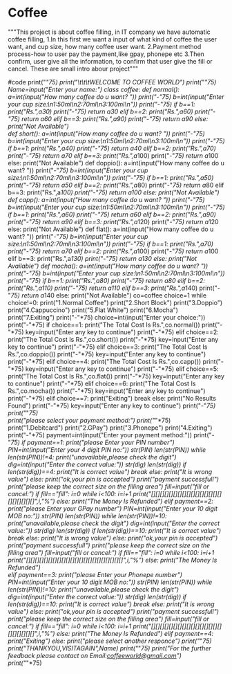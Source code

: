 # Coffee
"""This project is about coffee filling, in IT company we have automatic coffee filling, 
      1.In this first we want a input of what kind of coffee the user want, and cup size, how many coffee user want. 
      2.Payment method process-how to user pay the payment,like gpay, phonepe etc
      3.Then confirm, user give all the information, to confirm that user give the fill or cancel.
 These are small intro abour project"""
 
 #code
print("*"*75)
print("\t\t\tWELCOME TO COFFEE WORLD")
print("*"*75)
Name=input("Enter your name:")
class coffee:
    def normal():
        a=int(input("How many coffee do u want? "))
        print("-"*75)
        b=int(input("Enter your cup size:\n1:50ml\n2:70ml\n3:100ml\n"))
        print("-"*75) 
        if b==1:
            print("Rs.",a*30)
            print("-"*75)
            return a*30
        elif b==2:
            print("Rs.",a*60)
            print("-"*75)
            return a*60
        elif b==3:
            print("Rs.",a*90)
            print("-"*75)
            return a*90
        else:
            print("Not Available")     
    def short():
        a=int(input("How many coffee do u want? "))
        print("-"*75)
        b=int(input("Enter your cup size:\n1:50ml\n2:70ml\n3:100ml\n"))
        print("-"*75)
        if b==1:
            print("Rs.",a*40)
            print("-"*75)
            return a*40
        elif b==2:
            print("Rs.",a*70)
            print("-"*75)
            return a*70
        elif b==3:
            print("Rs.",a*100)
            print("-"*75)
            return a*100
        else:
            print("Not Available")
    def doppio():
        a=int(input("How many coffee do u want? "))
        print("-"*75)
        b=int(input("Enter your cup size:\n1:50ml\n2:70ml\n3:100ml\n"))
        print("-"*75)
        if b==1:
            print("Rs.",a*50)
            print("-"*75)
            return a*50
        elif b==2:
            print("Rs.",a*80)
            print("-"*75)
            return a*80
        elif b==3:
            print("Rs.",a*100)
            print("-"*75)
            return a*100
        else:
            print("Not Available")
    def capp():
        a=int(input("How many coffee do u want? "))
        print("-"*75)
        b=int(input("Enter your cup size:\n1:50ml\n2:70ml\n3:100ml\n"))
        print("-"*75)
        if b==1:
            print("Rs.",a*60)
            print("-"*75)
            return a*60
        elif b==2:
            print("Rs.",a*90)
            print("-"*75)
            return a*90
        elif b==3:
            print("Rs.",a*120)
            print("-"*75)
            return a*120
        else:
            print("Not Available")
    def flat():
        a=int(input("How many coffee do u want? "))
        print("-"*75)
        b=int(input("Enter your cup size:\n1:50ml\n2:70ml\n3:100ml\n"))
        print("-"*75)
        if b==1:
            print("Rs.",a*70)
            print("-"*75)
            return a*70
        elif b==2:
            print("Rs.",a*100)
            print("-"*75)
            return a*100
        elif b==3:
            print("Rs.",a*130)
            print("-"*75)
            return a*130
        else:
            print("Not Available")
    def mocha():
        a=int(input("How many coffee do u want? "))
        print("-"*75)
        b=int(input("Enter your cup size:\n1:50ml\n2:70ml\n3:100ml\n"))
        print("-"*75)
        if b==1:
            print("Rs.",a*80)
            print("-"*75)
            return a*80
        elif b==2:
            print("Rs.",a*110)
            print("-"*75)
            return a*110
        elif b==3:
            print("Rs.",a*140)
            print("-"*75)
            return a*140
        else:
            print("Not Available")
co=coffee
choice=1
while choice!=0:
  print("1.Normal Coffee")
  print("2.Short Block")
  print("3.Doppio")
  print("4.Cappuccino")
  print("5.Flat White")
  print("6.Mocha")
  print("7.Exiting")
  print("-"*75)
  choice=int(input("Enter your choice:"))
  print("-"*75)
  if choice==1:
      print("The Total Cost Is Rs.",co.normal())
      print("-"*75)
      key=input("Enter any key to continue")
      print("-"*75)
  elif choice==2:
      print("The Total Cost Is Rs.",co.short())
      print("-"*75)
      key=input("Enter any key to continue")
      print("-"*75)
  elif choice==3:
      print("The Total Cost Is Rs.",co.doppio())
      print("-"*75)
      key=input("Enter any key to continue")
      print("-"*75)
  elif choice==4:
      print("The Total Cost Is Rs.",co.capp())
      print("-"*75)
      key=input("Enter any key to continue")
      print("-"*75)
  elif choice==5:
      print("The Total Cost Is Rs.",co.flat())
      print("-"*75)
      key=input("Enter any key to continue")
      print("-"*75)
  elif choice==6:
      print("The Total Cost Is Rs.",co.mocha())
      print("-"*75)
      key=input("Enter any key to continue")
      print("-"*75)
  elif choice==7:
      print("Exiting")
      break
  else:
      print("No Results Found")
      print("-"*75)
      key=input("Enter any key to continue")
      print("-"*75)
print("*"*75)    
print("please select your payment method:")
print("*"*75)
print("1.Debitcard")
print("2.GPay")
print("3.Phonepe")
print("4.Exiting")
print("-"*75)
payment=int(input("Enter your payment method:"))
print("-"*75)
if payment==1:
  print("please Enter your PIN number")
  PIN=int(input("Enter your 4 digit PIN no:"))
  str(PIN)
  len(str(PIN))
  while len(str(PIN))!=4:
      print("unavailable,please check the digit")
      dig=int(input("Enter the correct value:"))
      str(dig)
      len(str(dig))
      if len(str(dig))==4:
          print("It is correct value")
          break
      else:
          print("It is wrong value")
  else:
      print("ok,your pin is accepted")
  print("payment successfull")
  print("please keep the correct size on the filling area")
  fill=input("fill or cancel:")
  if fill=="fill":
     i=0
     while i<100:
       i=i+1
       print("[][][][][][][][][][][][][][][][][][][][][][]",i,"%")
  else:
       print("The Money Is Refunded")
elif payment==2:
  print("please Enter your GPay number")
  PIN=int(input("Enter your 10 digit MOB no:"))
  str(PIN)
  len(str(PIN))
  while len(str(PIN))!=10:
      print("unavailable,please check the digit")
      dig=int(input("Enter the correct value:"))
      str(dig)
      len(str(dig))
      if len(str(dig))==10:
          print("It is correct value")
          break
      else:
          print("It is wrong value")
  else:
      print("ok,your pin is accepted")
  print("payment successfull")
  print("please keep the correct size on the filling area")
  fill=input("fill or cancel:")
  if fill=="fill":
     i=0
     while i<100:
       i=i+1
       print("[][][][][][][][][][][][][][][][][][][][][][]",i,"%")
  else:
       print("The Money Is Refunded")       
elif payment==3:
  print("please Enter your Phonepe number")
  PIN=int(input("Enter your 10 digit MOB no:"))
  str(PIN)
  len(str(PIN))
  while len(str(PIN))!=10:
      print("unavailable,please check the digit")
      dig=int(input("Enter the correct value:"))
      str(dig)
      len(str(dig))
      if len(str(dig))==10:
          print("It is correct value")
          break
      else:
          print("It is wrong value")
  else:
      print("ok,your pin is accepted")
  print("payment successfull")
  print("please keep the correct size on the filling area")
  fill=input("fill or cancel:")
  if fill=="fill":
     i=0
     while i<100:
       i=i+1
       print("[][][][][][][][][][][][][][][][][][][][][][]",i,"%")
  else:
       print("The Money Is Refunded")
elif payment==4:
  print("Exiting")
else:
  print("please select another responce")
print("*"*75)      
print("THANKYOU,VISITAGAIN",Name)
print("*"*75)
print("For the further feedback please contact on Email:coffeeworld@gmail.com")    
print("*"*75)      
      
      



